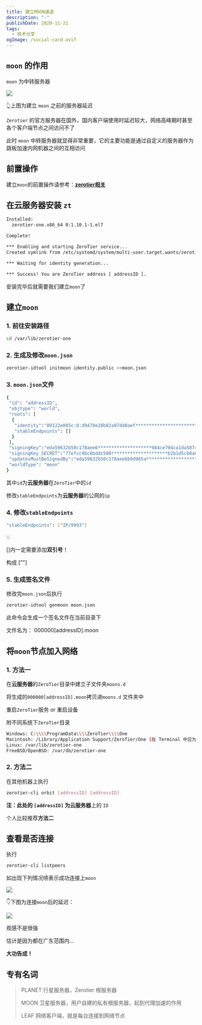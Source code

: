 ```yaml
---
title: 建立MOON通道
description: "-"
publishDate: 2020-11-21
tags:
  - 技术分享
ogImage: /social-card.avif
---
```

## `moon` 的作用

`moon` 为中转服务器

![](https://4b5aa40.webp.li/moon%E5%89%8D.png)

👆上图为建立 `moon` 之前的服务器延迟

`Zerotier` 的官方服务器在国外，国内客户端使用时延迟较大，网络高峰期时甚至各个客户端节点之间访问不了

此时 `moon` 中转服务器就显得非常重要，它的主要功能是通过自定义的服务器作为跳板加速内网机器之间的互相访问

## 前置操作

建立`moon`的前置操作请参考：**[**zerotier相关**](https://www.notion.so/zerotier-110a3987e31180958fd6ec6fb1003c5e?pvs=21)**

## 在云服务器安装 `zt`

```bash
Installed:
  zerotier-one.x86_64 0:1.10.1-1.el7

Complete!

*** Enabling and starting ZeroTier service...
Created symlink from /etc/systemd/system/multi-user.target.wants/zerotier-one.service to /usr/lib/systemd/system/zerotier-one.service.

*** Waiting for identity generation...

*** Success! You are ZeroTier address [ addressID ].
```

安装完毕后就需要我们建立`moon`了

## 建立`moon`

### 1. 前往安装路径

```bash
cd /var/lib/zerotier-one
```

### 2. 生成及修改`moon.json`

```bash
zerotier-idtool initmoon identity.public >>moon.json
```

### 3. `moon.json`文件

```bash
{
 "id": "addressID",
 "objtype": "world",
 "roots": [
  {
   "identity":"89122e085c:0:d9470e28b82a07dd0aef******************************4024cf6970f345c2588f73387319b2",
   "stableEndpoints": []
  }
 ],
 "signingKey":"eda59632b50c178aee6********************984ce704ca1da5874875c746f2ff",
 "signingKey_SECRET":"77efcc9bc6bddc500*********************b2b1d5cb8a027f71a05cb66a16299ee8b2b111a11564fd6",
 "updatesMustBeSignedBy":"eda59632b50c178aee6b9d985a*******************************984ce704ca1da5874875c746f2ff",
 "worldType": "moon"
}
```

其中`id`为**云服务器**在`ZeroTier`中的`id`

修改`stableEndpoints`为**云服务器**的公网的`ip`

### 4. 修改`stableEndpoints`

```bash
"stableEndpoints": ["IP/9993"]
```

<aside> 💡

[]内一定需要添加**双引号**！

构成 [""]

</aside>

### 5. 生成签名文件

修改完`moon.json`后执行

```bash
zerotier-idtool genmoon moon.json
```

此命令会生成一个签名文件在当前目录下

文件名为： 000000[addressID].moon

## 将`moon`节点加入网络

### 1. 方法一

在**云服务器**的`ZeroTier`目录中建立子文件夹`moons.d`

将生成的`000000[addressID].moon`拷贝进`moons.d` 文件夹中

重启`ZeroTier`服务 or 重启设备

附不同系统下`ZeroTier`目录

```bash
Windows: C:\\\\ProgramData\\\\ZeroTier\\\\One
Macintosh: /Library/Application Support/ZeroTier/One (在 Terminal 中应为 /Library/Application\\\\ Support/ZeroTier/One)
Linux: /var/lib/zerotier-one
FreeBSD/OpenBSD: /var/db/zerotier-one
```

### 2. 方法二

在其他机器上执行

```bash
zerotier-cli orbit [addressID] [addressID]
```

**注：此处的 `[addressID]` 为云服务器**上的 `ID`

个人比较推荐**方法二**

## 查看是否连接

执行

```bash
zerotier-cli listpeers
```

如出现下列情况啧表示成功连接上`moon`

![](https://4b5aa40.webp.li/ztmoon.png)

👇下图为连接`moon`后的延迟：

![](https://4b5aa40.webp.li/moon%E5%90%8E.png)

观感不是很强

估计是因为都在广东范围内...

**大功告成！**

## 专有名词

> PLANET 行星服务器，Zerotier 根服务器
> 
> MOON 卫星服务器，用户自建的私有根服务器，起到代理加速的作用
> 
> LEAF 网络客户端，就是每台连接到网络节点
